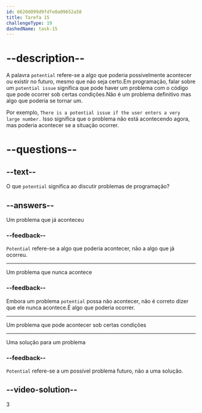 ```yaml
---
id: 6620d099d9fdfe0a09652a58
title: Tarefa 15
challengeType: 19
dashedName: task-15
---
```


# --description--

A palavra `potential` refere-se a algo que poderia possivelmente acontecer ou existir no futuro, mesmo que não seja certo.Em programação, falar sobre um `potential issue` significa que pode haver um problema com o código que pode ocorrer sob certas condições.Não é um problema definitivo mas algo que poderia se tornar um.

Por exemplo, `There is a potential issue if the user enters a very large number.` Isso significa que o problema não está acontecendo agora, mas poderia acontecer se a situação ocorrer.

# --questions--

## --text--

O que `potential` significa ao discutir problemas de programação?

## --answers--

Um problema que já aconteceu

### --feedback--

`Potential` refere-se a algo que poderia acontecer, não a algo que já ocorreu.

---

Um problema que nunca acontece

### --feedback--

Embora um problema `potential` possa não acontecer, não é correto dizer que ele nunca acontece.É algo que poderia ocorrer.

---

Um problema que pode acontecer sob certas condições

---

Uma solução para um problema

### --feedback--

`Potential` refere-se a um possível problema futuro, não a uma solução.

## --video-solution--

3
